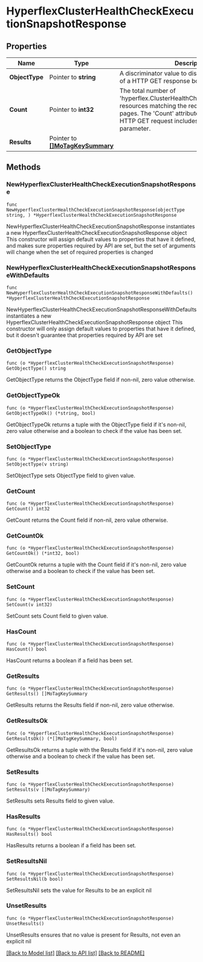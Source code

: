 # HyperflexClusterHealthCheckExecutionSnapshotResponse

## Properties

Name | Type | Description | Notes
------------ | ------------- | ------------- | -------------
**ObjectType** | Pointer to **string** | A discriminator value to disambiguate the schema of a HTTP GET response body. | 
**Count** | Pointer to **int32** | The total number of &#39;hyperflex.ClusterHealthCheckExecutionSnapshot&#39; resources matching the request, accross all pages. The &#39;Count&#39; attribute is included when the HTTP GET request includes the &#39;$inlinecount&#39; parameter. | [optional] 
**Results** | Pointer to [**[]MoTagKeySummary**](MoTagKeySummary.md) |  | [optional] 

## Methods

### NewHyperflexClusterHealthCheckExecutionSnapshotResponse

`func NewHyperflexClusterHealthCheckExecutionSnapshotResponse(objectType string, ) *HyperflexClusterHealthCheckExecutionSnapshotResponse`

NewHyperflexClusterHealthCheckExecutionSnapshotResponse instantiates a new HyperflexClusterHealthCheckExecutionSnapshotResponse object
This constructor will assign default values to properties that have it defined,
and makes sure properties required by API are set, but the set of arguments
will change when the set of required properties is changed

### NewHyperflexClusterHealthCheckExecutionSnapshotResponseWithDefaults

`func NewHyperflexClusterHealthCheckExecutionSnapshotResponseWithDefaults() *HyperflexClusterHealthCheckExecutionSnapshotResponse`

NewHyperflexClusterHealthCheckExecutionSnapshotResponseWithDefaults instantiates a new HyperflexClusterHealthCheckExecutionSnapshotResponse object
This constructor will only assign default values to properties that have it defined,
but it doesn't guarantee that properties required by API are set

### GetObjectType

`func (o *HyperflexClusterHealthCheckExecutionSnapshotResponse) GetObjectType() string`

GetObjectType returns the ObjectType field if non-nil, zero value otherwise.

### GetObjectTypeOk

`func (o *HyperflexClusterHealthCheckExecutionSnapshotResponse) GetObjectTypeOk() (*string, bool)`

GetObjectTypeOk returns a tuple with the ObjectType field if it's non-nil, zero value otherwise
and a boolean to check if the value has been set.

### SetObjectType

`func (o *HyperflexClusterHealthCheckExecutionSnapshotResponse) SetObjectType(v string)`

SetObjectType sets ObjectType field to given value.


### GetCount

`func (o *HyperflexClusterHealthCheckExecutionSnapshotResponse) GetCount() int32`

GetCount returns the Count field if non-nil, zero value otherwise.

### GetCountOk

`func (o *HyperflexClusterHealthCheckExecutionSnapshotResponse) GetCountOk() (*int32, bool)`

GetCountOk returns a tuple with the Count field if it's non-nil, zero value otherwise
and a boolean to check if the value has been set.

### SetCount

`func (o *HyperflexClusterHealthCheckExecutionSnapshotResponse) SetCount(v int32)`

SetCount sets Count field to given value.

### HasCount

`func (o *HyperflexClusterHealthCheckExecutionSnapshotResponse) HasCount() bool`

HasCount returns a boolean if a field has been set.

### GetResults

`func (o *HyperflexClusterHealthCheckExecutionSnapshotResponse) GetResults() []MoTagKeySummary`

GetResults returns the Results field if non-nil, zero value otherwise.

### GetResultsOk

`func (o *HyperflexClusterHealthCheckExecutionSnapshotResponse) GetResultsOk() (*[]MoTagKeySummary, bool)`

GetResultsOk returns a tuple with the Results field if it's non-nil, zero value otherwise
and a boolean to check if the value has been set.

### SetResults

`func (o *HyperflexClusterHealthCheckExecutionSnapshotResponse) SetResults(v []MoTagKeySummary)`

SetResults sets Results field to given value.

### HasResults

`func (o *HyperflexClusterHealthCheckExecutionSnapshotResponse) HasResults() bool`

HasResults returns a boolean if a field has been set.

### SetResultsNil

`func (o *HyperflexClusterHealthCheckExecutionSnapshotResponse) SetResultsNil(b bool)`

 SetResultsNil sets the value for Results to be an explicit nil

### UnsetResults
`func (o *HyperflexClusterHealthCheckExecutionSnapshotResponse) UnsetResults()`

UnsetResults ensures that no value is present for Results, not even an explicit nil

[[Back to Model list]](../README.md#documentation-for-models) [[Back to API list]](../README.md#documentation-for-api-endpoints) [[Back to README]](../README.md)


